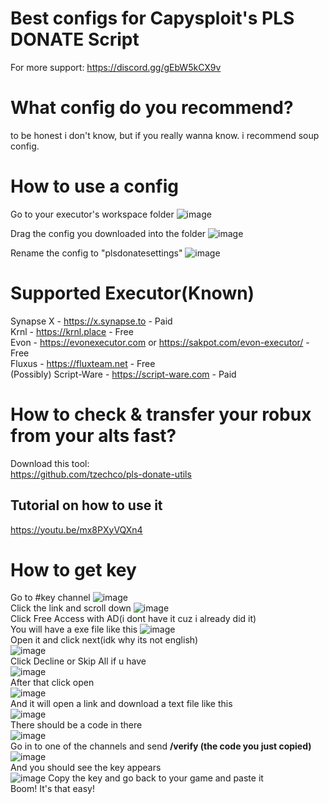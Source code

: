 # Best configs for Capysploit's PLS DONATE Script
For more support:
https://discord.gg/gEbW5kCX9v
# What config do you recommend?
to be honest i don't know, but if you really wanna know. i recommend soup config.
# How to use a config
Go to your executor's workspace folder
![image](https://user-images.githubusercontent.com/49023948/208844577-8c82fbec-0728-4c1a-a268-4c1c83b62cc6.png)


Drag the config you downloaded into the folder
![image](https://user-images.githubusercontent.com/49023948/208844622-b6ad7932-5330-48f5-83d2-925660533e42.png)


Rename the config to "plsdonatesettings"
![image](https://user-images.githubusercontent.com/49023948/208844661-865ff8cc-9b34-4d2a-8860-03e21069a863.png)  
# Supported Executor(Known)
Synapse X - https://x.synapse.to - Paid  
Krnl - https://krnl.place - Free  
Evon - https://evonexecutor.com or https://sakpot.com/evon-executor/ - Free  
Fluxus - https://fluxteam.net - Free  
(Possibly) Script-Ware - https://script-ware.com - Paid
# How to check & transfer your robux from your alts fast?
Download this tool:  
https://github.com/tzechco/pls-donate-utils
## Tutorial on how to use it
https://youtu.be/mx8PXyVQXn4
# How to get key
Go to #key channel
![image](https://user-images.githubusercontent.com/49023948/208846525-339c4758-121f-42ac-b731-e0b20d22170d.png)  
Click the link and scroll down
![image](https://user-images.githubusercontent.com/49023948/208846692-868c175c-7e7a-47fc-a2d0-1cea86caceb4.png)  
Click Free Access with AD(i dont have it cuz i already did it)  
You will have a exe file like this
![image](https://user-images.githubusercontent.com/49023948/208846979-8c03a48e-2f86-44e9-8ace-47d06a8acb36.png)  
Open it and click next(idk why its not english)  
![image](https://user-images.githubusercontent.com/49023948/208847080-f1b64e50-6e7b-4957-9dc5-fa3a4de0ee64.png)  
Click Decline or Skip All if u have  
![image](https://user-images.githubusercontent.com/49023948/208847196-9bc74247-e527-4a38-9c05-bac9c8e1ea44.png)  
After that click open   
![image](https://user-images.githubusercontent.com/49023948/208847230-283da973-bb20-463b-b688-bc5ac87c9d49.png)  
And it will open a link and download a text file like this  
![image](https://user-images.githubusercontent.com/49023948/208847548-37f8a94c-59a9-454c-abcb-97a165e702e5.png)  
There should be a code in there  
![image](https://user-images.githubusercontent.com/49023948/208847657-0b545372-9a9a-4111-b11a-8b1cbfdd135e.png)  
Go in to one of the channels and send **/verify (the code you just copied)**  
![image](https://user-images.githubusercontent.com/49023948/208942098-9a2b2cfb-c453-4c0b-8405-27426ee3a68a.png)  
And you should see the key appears  
![image](https://user-images.githubusercontent.com/49023948/208942402-35691520-a72f-43b7-9f86-8e88873b642f.png)
Copy the key and go back to your game and paste it  
Boom! It's that easy!











